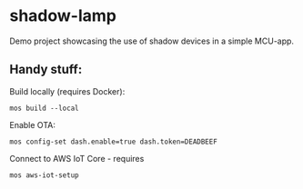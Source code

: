 # shadow-lamp
Demo project showcasing the use of shadow devices in a simple MCU-app.



## Handy stuff:

Build locally (requires Docker):
```
mos build --local
```

Enable OTA:
```
mos config-set dash.enable=true dash.token=DEADBEEF
```

Connect to AWS IoT Core - requires 
```
mos aws-iot-setup
```